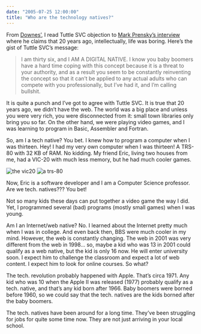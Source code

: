 ```yaml
---
date: "2005-07-25 12:00:00"
title: "Who are the technology natives?"
---
```




From [Downes&rsquo;](http://www.downes.ca), I read Tuttle SVC objection to [Mark Prensky&rsquo;s interview](https://tmchale.blogspot.com/2005/07/marc-prensky-interview.html) where he claims that 20 years ago, intellectually, life was boring. Here&rsquo;s the gist of Tuttle SVC&rsquo;s message:

> I am thirty six, and I AM A DIGITAL NATIVE. I know you baby boomers have a hard time coping with this concept because it is a threat to your authority, and as a result you seem to be constantly reinventing the concept so that it can&rsquo;t be applied to any actual adults who can compete with you professionally, but I&rsquo;ve had it, and I&rsquo;m calling bullshit.


It is quite a punch and I&rsquo;ve got to agree with Tuttle SVC. It is true that 20 years ago, we didn&rsquo;t have the web. The world was a big place and unless you were very rich, you were disconnected from it: small town libraries only bring you so far. On the other hand, we were playing video games, and I was learning to program in Basic, Assembler and Fortran.

So, am I a tech native? You bet. I knew how to program a computer when I was thirteen. Hey! I had my very own computer when I was thirteen! A TRS-80 with 32 KB of RAM. No kidding. My friend Eric, living two houses from me, had a VIC-20 with much less memory, but he had much cooler games.

<img decoding="async" src="http://www.old-computers.com/museum/photos/commodore_vic20_1.jpg" alt="the vic20" />

<img decoding="async" src="http://www.old-computers.com/museum/photos/tandy_coco2_1.jpg" alt="a trs-80" />

Now, Eric is a software developer and I am a Computer Science professor. Are we tech. natives??? You bet!

Not so many kids these days can put together a video game the way I did. Yet, I programmed several (bad) programs (mostly small games) when I was young.

Am I an Internet/web native? No. I learned about the Internet pretty much when I was in college. And even back then, BBS were much cooler in my mind. However, the web is constantly changing. The web in 2001 was very different from the web in 1998&hellip; so, maybe a kid who was 13 in 2001 could qualify as a web native, but the kid is only 16 now. He will enter university soon. I expect him to challenge the classroom and expect a lot of web content. I expect him to look for online courses. So what?

The tech. revolution probably happened with Apple. That&rsquo;s circa 1971. Any kid who was 10 when the Apple II was released (1977) probably qualify as a tech. native, and that&rsquo;s any kid born after 1966. Baby boomers were borned before 1960, so we could say that the tech. natives are the kids borned after the baby boomers.

The tech. natives have been around for a long time. They&rsquo;ve been struggling for jobs for quite some time now. They are not just arriving in your local school.

